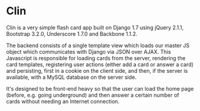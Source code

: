 Clin
====

Clin is a very simple flash card app built on Django 1.7 using jQuery 2.1.1, Bootstrap 3.2.0, Underscore 1.7.0 and Backbone 1.1.2.

The backend consists of a single template view which loads our master JS object which communicates with Django via JSON over AJAX.
This Javascript is responsible for loading cards from the server, rendering the card templates, registering user actions (either add a
card or answer a card) and persisting, first in a cookie on the client side, and then, if the server is available, with a MySQL database on the server side.

It's designed to be front-end heavy so that the user can load the home page (before, e.g. going underground) and then answer a certain number of
cards without needing an Internet connection.
